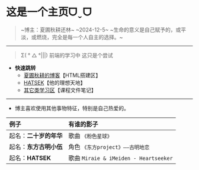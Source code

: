 # 这是一个主页ᗜˬᗜ
<!-- HTML注释 -->
> ~博主：夏圃秋耕还林~
> ~2024-12-5~
> ~生命的意义是自己赋予的，或平淡，或燃烧，完全是每一个人自主的选择。~

---

> Σ( ° △ °|||)
> 前端的学习中
> 这只是个尝试

- **快速跳转**
  - [夏圃秋耕的博客](index/NATSUEi.html)【HTML搭建区】
  - [HATSEK](HATSEK.html)【他的理想天地】
  - [其它类学习区](Learn.html)【课程文件笔记】

---

- 博主喜欢使用其他事物特征，特别是自己热爱的。

|例子|有谁的影子|
|:---|:---|
|起名：**二十岁的年华**|歌曲 `《粉色星球》`|
|起名：**东方古明小伍**|角色 `《东方project》——古明地恋`|
|起名：**HATSEK**|歌曲 `Miraie & iMeiden - Heartseeker`|
